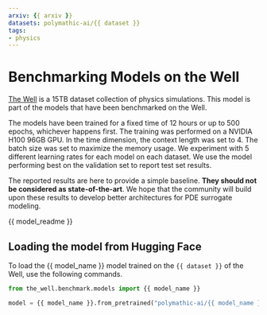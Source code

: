 ```yaml
---
arxiv: {{ arxiv }}
datasets: polymathic-ai/{{ dataset }}
tags:
- physics
---
```


# Benchmarking Models on the Well

[The Well](https://github.com/PolymathicAI/the_well) is a 15TB dataset collection of physics simulations. This model is part of the models that have been benchmarked on the Well.


The models have been trained for a fixed time of 12 hours or up to 500 epochs, whichever happens first. The training was performed on a NVIDIA H100 96GB GPU.
In the time dimension, the context length was set to 4. The batch size was set to maximize the memory usage. We experiment with 5 different learning rates for each model on each dataset.
We use the model performing best on the validation set to report test set results.

The reported results are here to provide a simple baseline. **They should not be considered as state-of-the-art**. We hope that the community will build upon these results to develop better architectures for PDE surrogate modeling.

{{ model_readme }}

## Loading the model from Hugging Face

To load the {{ model_name }} model trained on the `{{ dataset }}` of the Well, use the following commands.

```python
from the_well.benchmark.models import {{ model_name }}

model = {{ model_name }}.from_pretrained("polymathic-ai/{{ model_name }}-{{ dataset }}")
```
